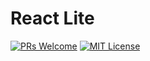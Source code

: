 # React Lite
[![PRs Welcome][prs-badge]][prs]
[![MIT License][license-badge]][license]

[prs-badge]: https://img.shields.io/badge/PRs-welcome-brightgreen.svg?style=flat-square
[prs]: https://github.com/JayKan/react-lite/pulls
[license-badge]: https://img.shields.io/npm/l/express.svg?style=flat-square
[license]: https://github.com/JayKan/react-lite/blob/master/LICENSE